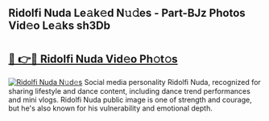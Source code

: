 ## Ridolfi Nuda Le𝚊k𝚎d N𝚞𝚍es - Part-BJz Photos Vid𝚎o Le𝚊ks sh3Db

# <h2><a href="http://fbftu8r.evod.top/?m=Ridolfi+Nuda">🔗 👉🔴 Ridolfi Nuda Vid𝚎o Ph𝚘t𝚘s</a></h2>

[![Ridolfi Nuda N𝚞d𝚎s](https://i.imgur.com/8V9OHl7.gif)](http://fbftu8r.evod.top/?m=Ridolfi+Nuda)
Social media personality Ridolfi Nuda, recognized for sharing lifestyle and dance content, including dance trend performances and mini vlogs. Ridolfi Nuda public image is one of strength and courage, but he's also known for his vulnerability and emotional depth. 
